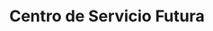 ---
title: "Centro de Servicio Futura"
url: /quetzaltenango/centro-de-servicio-futura/
shop: reparación de automóviles
---